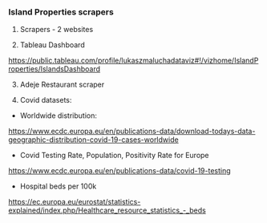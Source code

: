 ### Island Properties scrapers

1) Scrapers - 2 websites

2) Tableau Dashboard 

https://public.tableau.com/profile/lukaszmaluchadataviz#!/vizhome/IslandProperties/IslandsDashboard

3) Adeje Restaurant scraper


4) Covid datasets:

- Worldwide distribution:

https://www.ecdc.europa.eu/en/publications-data/download-todays-data-geographic-distribution-covid-19-cases-worldwide

- Covid Testing Rate, Population, Positivity Rate for  Europe

https://www.ecdc.europa.eu/en/publications-data/covid-19-testing


- Hospital beds per 100k

https://ec.europa.eu/eurostat/statistics-explained/index.php/Healthcare_resource_statistics_-_beds